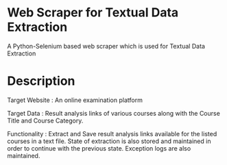 # Web Scraper for Textual Data Extraction

A Python-Selenium based web scraper which is used for Textual Data Extraction

# Description

Target Website : An online examination platform

Target Data : Result analysis links of various courses along with the Course Title and Course Category.

Functionality : Extract and Save result analysis links available for the listed courses in a text file.
State of extraction is also stored and maintained in order to continue with the previous state.
Exception logs are also maintained.
